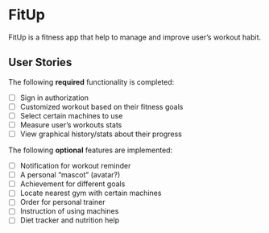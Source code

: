 # FitUp

FitUp is a fitness app that help to manage and improve user’s workout habit.

## User Stories

The following **required** functionality is completed:

- [ ] Sign in authorization
- [ ] Customized workout based on their fitness goals
- [ ] Select certain machines to use
- [ ] Measure user’s workouts stats
- [ ] View graphical history/stats about their progress

The following **optional** features are implemented:

- [ ] Notification for workout reminder
- [ ] A personal “mascot” (avatar?)
- [ ] Achievement for different goals
- [ ] Locate nearest gym with certain machines
- [ ] Order for personal trainer
- [ ] Instruction of using machines
- [ ] Diet tracker and nutrition help